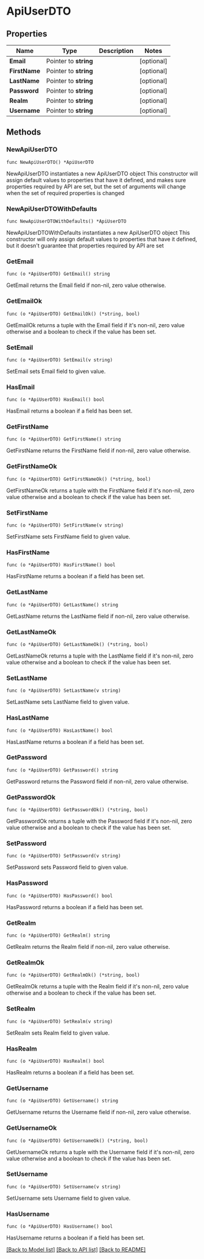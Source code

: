 # ApiUserDTO

## Properties

Name | Type | Description | Notes
------------ | ------------- | ------------- | -------------
**Email** | Pointer to **string** |  | [optional] 
**FirstName** | Pointer to **string** |  | [optional] 
**LastName** | Pointer to **string** |  | [optional] 
**Password** | Pointer to **string** |  | [optional] 
**Realm** | Pointer to **string** |  | [optional] 
**Username** | Pointer to **string** |  | [optional] 

## Methods

### NewApiUserDTO

`func NewApiUserDTO() *ApiUserDTO`

NewApiUserDTO instantiates a new ApiUserDTO object
This constructor will assign default values to properties that have it defined,
and makes sure properties required by API are set, but the set of arguments
will change when the set of required properties is changed

### NewApiUserDTOWithDefaults

`func NewApiUserDTOWithDefaults() *ApiUserDTO`

NewApiUserDTOWithDefaults instantiates a new ApiUserDTO object
This constructor will only assign default values to properties that have it defined,
but it doesn't guarantee that properties required by API are set

### GetEmail

`func (o *ApiUserDTO) GetEmail() string`

GetEmail returns the Email field if non-nil, zero value otherwise.

### GetEmailOk

`func (o *ApiUserDTO) GetEmailOk() (*string, bool)`

GetEmailOk returns a tuple with the Email field if it's non-nil, zero value otherwise
and a boolean to check if the value has been set.

### SetEmail

`func (o *ApiUserDTO) SetEmail(v string)`

SetEmail sets Email field to given value.

### HasEmail

`func (o *ApiUserDTO) HasEmail() bool`

HasEmail returns a boolean if a field has been set.

### GetFirstName

`func (o *ApiUserDTO) GetFirstName() string`

GetFirstName returns the FirstName field if non-nil, zero value otherwise.

### GetFirstNameOk

`func (o *ApiUserDTO) GetFirstNameOk() (*string, bool)`

GetFirstNameOk returns a tuple with the FirstName field if it's non-nil, zero value otherwise
and a boolean to check if the value has been set.

### SetFirstName

`func (o *ApiUserDTO) SetFirstName(v string)`

SetFirstName sets FirstName field to given value.

### HasFirstName

`func (o *ApiUserDTO) HasFirstName() bool`

HasFirstName returns a boolean if a field has been set.

### GetLastName

`func (o *ApiUserDTO) GetLastName() string`

GetLastName returns the LastName field if non-nil, zero value otherwise.

### GetLastNameOk

`func (o *ApiUserDTO) GetLastNameOk() (*string, bool)`

GetLastNameOk returns a tuple with the LastName field if it's non-nil, zero value otherwise
and a boolean to check if the value has been set.

### SetLastName

`func (o *ApiUserDTO) SetLastName(v string)`

SetLastName sets LastName field to given value.

### HasLastName

`func (o *ApiUserDTO) HasLastName() bool`

HasLastName returns a boolean if a field has been set.

### GetPassword

`func (o *ApiUserDTO) GetPassword() string`

GetPassword returns the Password field if non-nil, zero value otherwise.

### GetPasswordOk

`func (o *ApiUserDTO) GetPasswordOk() (*string, bool)`

GetPasswordOk returns a tuple with the Password field if it's non-nil, zero value otherwise
and a boolean to check if the value has been set.

### SetPassword

`func (o *ApiUserDTO) SetPassword(v string)`

SetPassword sets Password field to given value.

### HasPassword

`func (o *ApiUserDTO) HasPassword() bool`

HasPassword returns a boolean if a field has been set.

### GetRealm

`func (o *ApiUserDTO) GetRealm() string`

GetRealm returns the Realm field if non-nil, zero value otherwise.

### GetRealmOk

`func (o *ApiUserDTO) GetRealmOk() (*string, bool)`

GetRealmOk returns a tuple with the Realm field if it's non-nil, zero value otherwise
and a boolean to check if the value has been set.

### SetRealm

`func (o *ApiUserDTO) SetRealm(v string)`

SetRealm sets Realm field to given value.

### HasRealm

`func (o *ApiUserDTO) HasRealm() bool`

HasRealm returns a boolean if a field has been set.

### GetUsername

`func (o *ApiUserDTO) GetUsername() string`

GetUsername returns the Username field if non-nil, zero value otherwise.

### GetUsernameOk

`func (o *ApiUserDTO) GetUsernameOk() (*string, bool)`

GetUsernameOk returns a tuple with the Username field if it's non-nil, zero value otherwise
and a boolean to check if the value has been set.

### SetUsername

`func (o *ApiUserDTO) SetUsername(v string)`

SetUsername sets Username field to given value.

### HasUsername

`func (o *ApiUserDTO) HasUsername() bool`

HasUsername returns a boolean if a field has been set.


[[Back to Model list]](../README.md#documentation-for-models) [[Back to API list]](../README.md#documentation-for-api-endpoints) [[Back to README]](../README.md)


